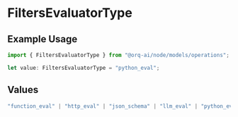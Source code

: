 # FiltersEvaluatorType

## Example Usage

```typescript
import { FiltersEvaluatorType } from "@orq-ai/node/models/operations";

let value: FiltersEvaluatorType = "python_eval";
```

## Values

```typescript
"function_eval" | "http_eval" | "json_schema" | "llm_eval" | "python_eval" | "ragas" | "typescript_eval"
```